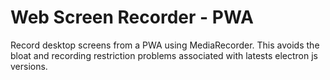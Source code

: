 # Web Screen Recorder - PWA
Record desktop screens from a PWA using MediaRecorder. This avoids the bloat and recording restriction problems associated with latests electron js versions.
